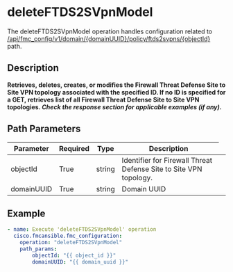 # deleteFTDS2SVpnModel

The deleteFTDS2SVpnModel operation handles configuration related to [/api/fmc_config/v1/domain/{domainUUID}/policy/ftds2svpns/{objectId}](/paths//api/fmc_config/v1/domain/{domain_uuid}/policy/ftds2svpns/{object_id}.md) path.&nbsp;
## Description
**Retrieves, deletes, creates, or modifies the Firewall Threat Defense Site to Site VPN topology associated with the specified ID. If no ID is specified for a GET, retrieves list of all Firewall Threat Defense Site to Site VPN topologies. _Check the response section for applicable examples (if any)._**

## Path Parameters
| Parameter | Required | Type | Description |
| --------- | -------- | ---- | ----------- |
| objectId | True | string <td colspan=3> Identifier for Firewall Threat Defense Site to Site VPN topology. |
| domainUUID | True | string <td colspan=3> Domain UUID |

## Example
```yaml
- name: Execute 'deleteFTDS2SVpnModel' operation
  cisco.fmcansible.fmc_configuration:
    operation: "deleteFTDS2SVpnModel"
    path_params:
        objectId: "{{ object_id }}"
        domainUUID: "{{ domain_uuid }}"

```